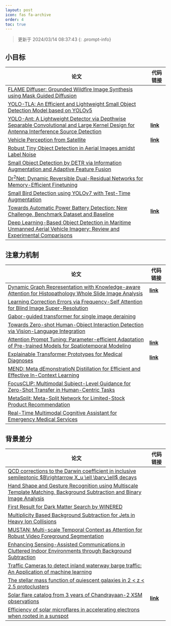 ```yaml
---
layout: post
icon: fas fa-archive
order: 4
toc: true
---
```


> 更新于 2024/03/14 08:37:43
{: .prompt-info}

## 小目标

| 论文 | 代码链接 |
| --- | --- |
| [FLAME Diffuser: Grounded Wildfire Image Synthesis using Mask Guided Diffusion](http://arxiv.org/abs/2403.03463v1) |  |
| [YOLO-TLA: An Efficient and Lightweight Small Object Detection Model based on YOLOv5](http://arxiv.org/abs/2402.14309v1) |  |
| [YOLO-Ant: A Lightweight Detector via Depthwise Separable Convolutional and Large Kernel Design for Antenna Interference Source Detection](http://arxiv.org/abs/2402.12641v1) | [**link**](https://github.com/scnu-rislab/yolo-ant) |
| [Vehicle Perception from Satellite](http://arxiv.org/abs/2402.00703v1) | [**link**](https://github.com/chenxi1510/vehicle-perception-from-satellite-videos) |
| [Robust Tiny Object Detection in Aerial Images amidst Label Noise](http://arxiv.org/abs/2401.08056v1) |  |
| [Small Object Detection by DETR via Information Augmentation and Adaptive Feature Fusion](http://arxiv.org/abs/2401.08017v1) |  |
| [Dr$^2$Net: Dynamic Reversible Dual-Residual Networks for Memory-Efficient Finetuning](http://arxiv.org/abs/2401.04105v1) |  |
| [Small Bird Detection using YOLOv7 with Test-Time Augmentation](http://arxiv.org/abs/2401.01018v1) |  |
| [Towards Automatic Power Battery Detection: New Challenge, Benchmark Dataset and Baseline](http://arxiv.org/abs/2312.02528v2) | [**link**](https://github.com/xiaoqi-zhao-dlut/x-ray-pbd) |
| [Deep Learning-Based Object Detection in Maritime Unmanned Aerial Vehicle Imagery: Review and Experimental Comparisons](http://arxiv.org/abs/2311.07955v2) |  |

## 注意力机制

| 论文 | 代码链接 |
| --- | --- |
| [Dynamic Graph Representation with Knowledge-aware Attention for Histopathology Whole Slide Image Analysis](http://arxiv.org/abs/2403.07719v1) | [**link**](https://github.com/wonderlandxd/wikg) |
| [Learning Correction Errors via Frequency-Self Attention for Blind Image Super-Resolution](http://arxiv.org/abs/2403.07390v1) |  |
| [Gabor-guided transformer for single image deraining](http://arxiv.org/abs/2403.07380v1) |  |
| [Towards Zero-shot Human-Object Interaction Detection via Vision-Language Integration](http://arxiv.org/abs/2403.07246v1) |  |
| [Attention Prompt Tuning: Parameter-efficient Adaptation of Pre-trained Models for Spatiotemporal Modeling](http://arxiv.org/abs/2403.06978v1) | [**link**](https://github.com/wgcban/apt) |
| [Explainable Transformer Prototypes for Medical Diagnoses](http://arxiv.org/abs/2403.06961v1) | [**link**](https://github.com/nubagcilab/r2r_proto) |
| [MEND: Meta dEmonstratioN Distillation for Efficient and Effective In-Context Learning](http://arxiv.org/abs/2403.06914v2) |  |
| [FocusCLIP: Multimodal Subject-Level Guidance for Zero-Shot Transfer in Human-Centric Tasks](http://arxiv.org/abs/2403.06904v1) |  |
| [MetaSplit: Meta-Split Network for Limited-Stock Product Recommendation](http://arxiv.org/abs/2403.06747v3) |  |
| [Real-Time Multimodal Cognitive Assistant for Emergency Medical Services](http://arxiv.org/abs/2403.06734v1) |  |

## 背景差分

| 论文 | 代码链接 |
| --- | --- |
| [QCD corrections to the Darwin coefficient in inclusive semileptonic $B\rightarrow X_u \ell \barν_\ell$ decays](http://arxiv.org/abs/2402.13805v2) |  |
| [Hand Shape and Gesture Recognition using Multiscale Template Matching, Background Subtraction and Binary Image Analysis](http://arxiv.org/abs/2402.09663v1) |  |
| [First Result for Dark Matter Search by WINERED](http://arxiv.org/abs/2402.07976v1) |  |
| [Multiplicity Based Background Subtraction for Jets in Heavy Ion Collisions](http://arxiv.org/abs/2402.10945v1) |  |
| [MUSTAN: Multi-scale Temporal Context as Attention for Robust Video Foreground Segmentation](http://arxiv.org/abs/2402.00918v1) |  |
| [Enhancing Sensing-Assisted Communications in Cluttered Indoor Environments through Background Subtraction](http://arxiv.org/abs/2401.05763v1) |  |
| [Traffic Cameras to detect inland waterway barge traffic: An Application of machine learning](http://arxiv.org/abs/2401.03070v1) |  |
| [The stellar mass function of quiescent galaxies in 2 < z < 2.5 protoclusters](http://arxiv.org/abs/2312.12380v1) |  |
| [Solar flare catalog from 3 years of Chandrayaan-2 XSM observations](http://arxiv.org/abs/2312.09191v2) | [**link**](https://github.com/devansh-dvj/suryadrishti) |
| [Efficiency of solar microflares in accelerating electrons when rooted in a sunspot](http://arxiv.org/abs/2312.06856v2) |  |
